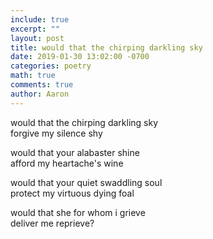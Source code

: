 ```yaml
---
include: true
excerpt: ""
layout: post
title: would that the chirping darkling sky
date: 2019-01-30 13:02:00 -0700
categories: poetry
math: true
comments: true
author: Aaron
---
```



would that the chirping darkling sky  
forgive my silence shy  

would that your alabaster shine  
afford my heartache's wine  

would that your quiet swaddling soul  
protect my virtuous dying foal  

would that she for whom i grieve  
deliver me reprieve?